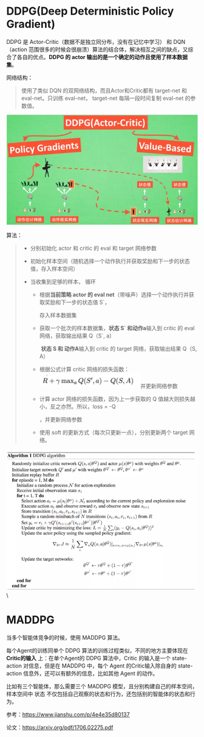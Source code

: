 # DDPG(Deep Deterministic Policy Gradient)

DDPG 是 Actor-Critic（数据不是独立同分布，没有在记忆中学习） 和 DQN（action 范围很多的时候会很崩溃）算法的结合体，解决相互之间的缺点，又综合了各自的优点。**DDPG  的 actor 输出的是一个确定的动作且使用了样本数据集**。

网络结构：

> 使用了类似 DQN 的双网络结构，而且Actor和Critic都有 target-net 和 eval-net。只训练 eval-net， target-net 每隔一段时间复制 eval-net 的参数值。

![](../imgs/51.png)

算法：

> - 分别初始化 actor 和 critic 的 eval 和 target 网络参数
>
> - 初始化样本空间（随机选择一个动作执行并获取奖励和下一步的状态值，存入样本空间）
>
> - 当收集到足够的样本， 循环
>
>   - 根据**当前策略 actor 的 eval net**（带噪声）选择一个动作执行并获取奖励和下一步的状态值 S`，
>
>     存入样本数据集
>
>   - 获取一个批次的样本数据集，**状态 S\` 和动作a**输入到 critic 的 eval 网络，获取输出结果 Q（S`, a）
>
>     ​						  **状态 S 和 动作A**输入到 critic 的 target 网络，获取输出结果 Q（S, A）						  
>
>   - 根据公式计算 critic 网络的损失函数：<img src="../imgs/53.png" height=40px>并更新网络参数
>
>   - 计算 actor 网络的损失函数，因为上一步获取的 Q 值越大则损失越小，反之亦然。所以，loss = -Q 
>
>     ，并更新网络参数
>
>   - 使用 soft 的更新方式（每次只更新一点），分别更新两个 target 网络。

![](../imgs/52.png)\



# MADDPG

当多个智能体竞争的时候，使用 MADDPG 算法。

每个Agent的训练同单个 DDPG 算法的训练过程类似，不同的地方主要体现在 **Critic的输入** 上：在单个Agent的 DDPG 算法中，Critic 的输入是一个 state-action 对信息，但是在 MADDPG 中，每个 Agent 的Critic输入除自身的 state-action 信息外，还可以有额外的信息，比如其他 Agent 的动作。

比如有三个智能体，那么需要三个 MADDPG 模型，且分别构建自己的样本空间，样本空间中 状态 不仅包括自己观察的状态和行为，还包括别的智能体的状态和行为。



参考：https://www.jianshu.com/p/4e4e35d80137

论文：<https://arxiv.org/pdf/1706.02275.pdf>